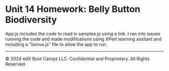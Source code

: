 # Unit 14 Homework: Belly Button Biodiversity

App.js includes the code to read in samples.js using a link. I ran into issues running the code and made modifications using XPert learning assitant and including a "bonus.js" file to allow the app to run.
- - -

© 2024 edX Boot Camps LLC. Confidential and Proprietary. All Rights Reserved.